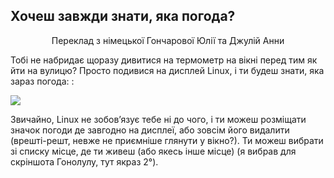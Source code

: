 ﻿<?php require("../../entete.php"); ?> <?php require("../../base.php"); ?> <?php require("../../fonctions.php"); ?>

<div id="corps">

<h2>Хочеш завжди знати, яка погода?</h2>
<p align="center">Переклад з німецької Гончарової Юлії та Джулій Анни</p>
<p>Тобі не набридає щоразу дивитися на термометр на вікні перед тим як йти на вулицю? Просто подивися на дисплей Linux, і ти будеш знати, яка зараз погода: :</p>

<img src="Images/weather.png" />

<p>Звичайно, Linux не зобов’язує тебе ні до чого, і ти можеш розміщати значок погоди де завгодно на дисплеї, або зовсім його видалити (врешті-решт, невже не приємніше глянути у вікно?). Ти можеш  вибрати зі списку місце, де ти живеш (або якесь інше місце) (я вибрав для скріншота Гонолулу, тут якраз 2°).</p>

</div>


